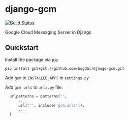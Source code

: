 django-gcm
==========
[![Build Status](https://travis-ci.org/bogdal/django-gcm.png?branch=master)](https://travis-ci.org/bogdal/django-gcm)

Google Cloud Messaging Server in Django

Quickstart
-------

Install the package via ``pip``

    pip install git+git://github.com/bogdal/django-gcm.git
    
Add <code>gcm</code> to <code>INSTALLED_APPS</code> in <code>settings.py</code>

Add <code>gcm urls</code> to <code>urls.py</code> file:

```python
  urlpatterns = patterns('',
      ...
      url(r'', include('gcm.urls')),
      ...
  )
```

